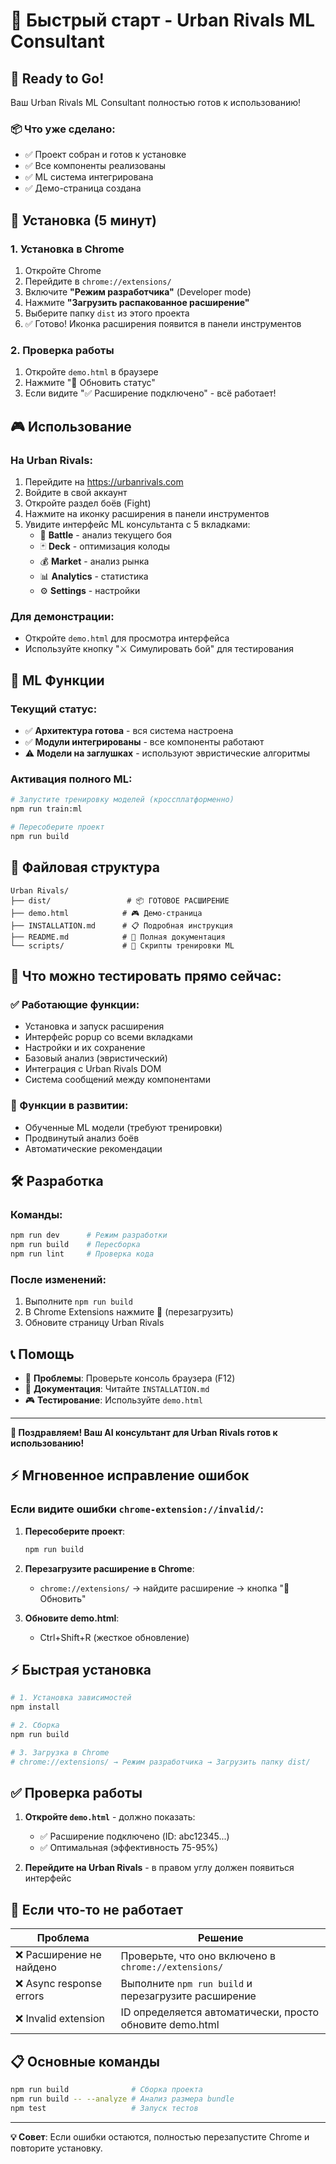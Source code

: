 # 🚀 Быстрый старт - Urban Rivals ML Consultant

## 🚀 Ready to Go!

Ваш Urban Rivals ML Consultant полностью готов к использованию!

### 📦 Что уже сделано:
- ✅ Проект собран и готов к установке
- ✅ Все компоненты реализованы
- ✅ ML система интегрирована
- ✅ Демо-страница создана

## 🔧 Установка (5 минут)

### 1. Установка в Chrome
1. Откройте Chrome
2. Перейдите в `chrome://extensions/`
3. Включите **"Режим разработчика"** (Developer mode)
4. Нажмите **"Загрузить распакованное расширение"**
5. Выберите папку `dist` из этого проекта
6. ✅ Готово! Иконка расширения появится в панели инструментов

### 2. Проверка работы
1. Откройте `demo.html` в браузере
2. Нажмите "🔄 Обновить статус"
3. Если видите "✅ Расширение подключено" - всё работает!

## 🎮 Использование

### На Urban Rivals:
1. Перейдите на https://urbanrivals.com
2. Войдите в свой аккаунт
3. Откройте раздел боёв (Fight)
4. Нажмите на иконку расширения в панели инструментов
5. Увидите интерфейс ML консультанта с 5 вкладками:
   - 🎯 **Battle** - анализ текущего боя
   - 🃏 **Deck** - оптимизация колоды
   - 💰 **Market** - анализ рынка
   - 📊 **Analytics** - статистика
   - ⚙️ **Settings** - настройки

### Для демонстрации:
- Откройте `demo.html` для просмотра интерфейса
- Используйте кнопку "⚔️ Симулировать бой" для тестирования

## 🤖 ML Функции

### Текущий статус:
- ✅ **Архитектура готова** - вся система настроена
- ✅ **Модули интегрированы** - все компоненты работают
- ⚠️ **Модели на заглушках** - используют эвристические алгоритмы

### Активация полного ML:
```bash
# Запустите тренировку моделей (кроссплатформенно)
npm run train:ml

# Пересоберите проект
npm run build
```

## 📁 Файловая структура

```
Urban Rivals/
├── dist/                 # 📦 ГОТОВОЕ РАСШИРЕНИЕ
├── demo.html            # 🎮 Демо-страница
├── INSTALLATION.md      # 📋 Подробная инструкция
├── README.md            # 📖 Полная документация
└── scripts/             # 🤖 Скрипты тренировки ML
```

## 🎯 Что можно тестировать прямо сейчас:

### ✅ Работающие функции:
- Установка и запуск расширения
- Интерфейс popup со всеми вкладками
- Настройки и их сохранение
- Базовый анализ (эвристический)
- Интеграция с Urban Rivals DOM
- Система сообщений между компонентами

### 🔄 Функции в развитии:
- Обученные ML модели (требуют тренировки)
- Продвинутый анализ боёв
- Автоматические рекомендации

## 🛠️ Разработка

### Команды:
```bash
npm run dev      # Режим разработки
npm run build    # Пересборка
npm run lint     # Проверка кода
```

### После изменений:
1. Выполните `npm run build`
2. В Chrome Extensions нажмите 🔄 (перезагрузить)
3. Обновите страницу Urban Rivals

## 📞 Помощь

- 🐛 **Проблемы**: Проверьте консоль браузера (F12)
- 📖 **Документация**: Читайте `INSTALLATION.md`
- 🎮 **Тестирование**: Используйте `demo.html`

---

**🎉 Поздравляем! Ваш AI консультант для Urban Rivals готов к использованию!**

## ⚡ Мгновенное исправление ошибок

### Если видите ошибки `chrome-extension://invalid/`:

1. **Пересоберите проект**:
   ```bash
   npm run build
   ```

2. **Перезагрузите расширение в Chrome**:
   - `chrome://extensions/` → найдите расширение → кнопка "🔄 Обновить"

3. **Обновите demo.html**:
   - Ctrl+Shift+R (жесткое обновление)

## ⚡ Быстрая установка

```bash
# 1. Установка зависимостей
npm install

# 2. Сборка
npm run build

# 3. Загрузка в Chrome
# chrome://extensions/ → Режим разработчика → Загрузить папку dist/
```

## ✅ Проверка работы

1. **Откройте `demo.html`** - должно показать:
   - ✅ Расширение подключено (ID: abc12345...)
   - ✅ Оптимальная (эффективность 75-95%)

2. **Перейдите на Urban Rivals** - в правом углу должен появиться интерфейс

## 🔧 Если что-то не работает

| Проблема | Решение |
|----------|---------|
| ❌ Расширение не найдено | Проверьте, что оно включено в `chrome://extensions/` |
| ❌ Async response errors | Выполните `npm run build` и перезагрузите расширение |
| ❌ Invalid extension | ID определяется автоматически, просто обновите demo.html |

## 📋 Основные команды

```bash
npm run build              # Сборка проекта
npm run build -- --analyze # Анализ размера bundle  
npm test                   # Запуск тестов
```

---

**💡 Совет**: Если ошибки остаются, полностью перезапустите Chrome и повторите установку. 